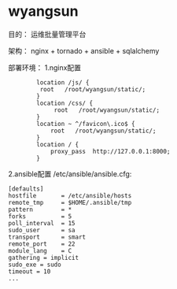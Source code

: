 # wyangsun

目的：
运维批量管理平台

架构：
nginx + tornado + ansible + sqlalchemy

部署环境：
1.nginx配置
```nginx
        location /js/ {
         root   /root/wyangsun/static/;
        }
        location /css/ {
             root   /root/wyangsun/static/;
        }
        location ~ ^/favicon\.ico$ {
            root   /root/wyangsun/static/;
        }
        location / {
            proxy_pass  http://127.0.0.1:8000;
        }
```
2.ansible配置
/etc/ansible/ansible.cfg:
```ansible
[defaults]
hostfile       = /etc/ansible/hosts
remote_tmp     = $HOME/.ansible/tmp
pattern        = *
forks          = 5
poll_interval  = 15
sudo_user      = sa
transport      = smart
remote_port    = 22
module_lang    = C
gathering = implicit
sudo_exe = sudo
timeout = 10
...
```
